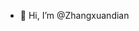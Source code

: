 - 👋 Hi, I’m @Zhangxuandian


<!---
Zhangxuandian/Zhangxuandian is a ✨ special ✨ repository because its `README.md` (this file) appears on your GitHub profile.
You can click the Preview link to take a look at your changes.
--->
